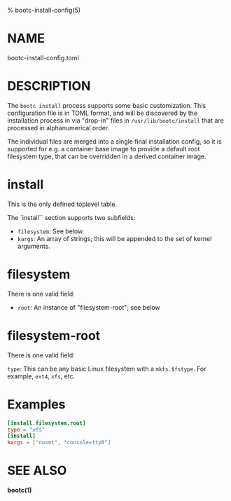 % bootc-install-config(5)

# NAME

bootc-install-config.toml

# DESCRIPTION

The `bootc install` process supports some basic customization.  This configuration file
is in TOML format, and will be discovered by the installation process in via "drop-in"
files in `/usr/lib/bootc/install` that are processed in alphanumerical order.

The individual files are merged into a single final installation config, so it is
supported for e.g. a container base image to provide a default root filesystem type,
that can be overridden in a derived container image.

# install

This is the only defined toplevel table.

The `install`` section supports two subfields:

- `filesystem`: See below.
- `kargs`: An array of strings; this will be appended to the set of kernel arguments.

# filesystem

There is one valid field:

- `root`: An instance of "filesystem-root"; see below

# filesystem-root

There is one valid field:

`type`: This can be any basic Linux filesystem with a `mkfs.$fstype`.  For example, `ext4`, `xfs`, etc.

# Examples

```toml
[install.filesystem.root]
type = "xfs"
[install]
kargs = ["nosmt", "console=tty0"]
```

# SEE ALSO

**bootc(1)**
